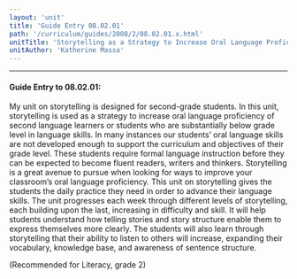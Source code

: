 ```yaml
---
layout: 'unit'
title: 'Guide Entry 08.02.01'
path: '/curriculum/guides/2008/2/08.02.01.x.html'
unitTitle: 'Storytelling as a Strategy to Increase Oral Language Proficiency of Second Language Learners'
unitAuthor: 'Katherine Massa'
---
```


<body>
<hr/>
 <h4>
  Guide Entry to 08.02.01:
 </h4>
 <p>
  My unit on storytelling is designed for second-grade students. In this unit, storytelling is used as a strategy to increase oral language proficiency of second language learners or students who are substantially below grade level in language skills. In many instances our students’ oral language skills are not developed enough to support the curriculum and objectives of their grade level. These students require formal language instruction before they can be expected to become fluent readers, writers and thinkers. Storytelling is a great avenue to pursue when looking for ways to improve your classroom’s oral language proficiency. This unit on storytelling gives the students the daily practice they need in order to advance their language skills. The unit progresses each week through different levels of storytelling, each building upon the last, increasing in difficulty and skill. It will help students understand how telling stories and story structure enable them to express themselves more clearly. The students will also learn through storytelling that their ability to listen to others will increase, expanding their vocabulary, knowledge base, and awareness of sentence structure.
 </p>
<p>
  (Recommended for Literacy, grade 2)
 </p>

</body>
